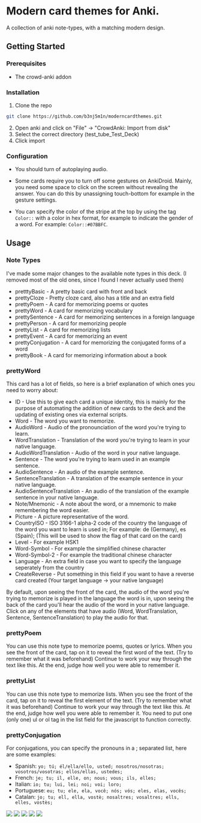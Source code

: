 # Modern card themes for Anki.

A collection of anki note-types, with a matching modern design.

## Getting Started

### Prerequisites

* The crowd-anki addon

### Installation

1. Clone the repo
```sh
git clone https://github.com/b3nj5m1n/moderncardthemes.git
```
2. Open anki and click on "File" -> "CrowdAnki: Import from disk"
3. Select the correct directory (test_tube_Test_Deck)
4. Click import

### Configuration

* You should turn of autoplaying audio.

* Some cards require you to turn off some gestures on AnkiDroid. Mainly, you need some space to click on the screen without revealing the answer. You can do this by unassigning touch-bottom for example in the gesture settings.

* You can specify the color of the stripe at the top by using the tag `Color::` with a color in hex format, for example to indicate the gender of a word. For example: `Color::#07BBFC`.


## Usage

### Note Types

I've made some major changes to the available note types in this deck. (I removed most of the old ones, since I found I never actually used them)

* pretttyBasic - A pretty basic card with front and back
* prettyCloze - Pretty cloze card, also has a title and an extra field
* prettyPoem - A card for memorizing poems or quotes
* prettyWord - A card for memorizing vocabulary
* prettySentence - A card for memorizing sentences in a foreign language
* prettyPerson - A card for memorizing people
* prettyList - A card for memorizing lists
* prettyEvent - A card for memorizing an event
* prettyConjugation - A card for memorizing the conjugated forms of a word
* prettyBook - A card for memorizing information about a book

### prettyWord

This card has a lot of fields, so here is a brief explanation of which ones you need to worry about:
* ID - Use this to give each card a unique identity, this is mainly for the purpose of automating the addition of new cards to the deck and the updating of existing ones via external scripts.
* Word - The word you want to memorize.
* AudioWord - Audio of the pronounciation of the word you're trying to learn.
* WordTranslation - Translation of the word you're trying to learn in your native language.
* AudioWordTranslation - Audio of the word in your native language.
* Sentence - The word you're trying to learn used in an example sentence.
* AudioSentence - An audio of the example sentence.
* SentenceTranslation - A translation of the example sentence in your native language.
* AudioSentenceTranslation - An audio of the translation of the example sentence in your native language.
* Note/Mnemonic - A note about the word, or a mnemonic to make remembering the word easier.
* Picture - A picture representative of the word.
* CountryISO - ISO 3166-1 alpha-2 code of the country the language of the word you want to learn is used in; For example: de (Germany), es (Spain); (This will be used to show the flag of that card on the card)
* Level - For example HSK1
* Word-Symbol - For example the simplified chinese character
* Word-Symbol-2 - For example the traditional chinese character
* Language - An extra field in case you want to specify the language seperately from the country
* CreateReverse - Put something in this field if you want to have a reverse card created (Your target language -> your native language)

By default, upon seeing the front of the card, the audio of the word you're trying to memorize is played in the language the word is in, upon seeing the back of the card you'll hear the audio of the word in your native language.
Click on any of the elements that have audio (Word, WordTranslation, Sentence, SentenceTranslation) to play the audio for that.

### prettyPoem

You can use this note type to memorize poems, quotes or lyrics. When you see the front of the card, tap on it to reveal the first word of the text. (Try to remember what it was beforehand) Continue to work your way through the text like this. At the end, judge how well you were able to remember it.

### prettyList

You can use this note type to memorize lists. When you see the front of the card, tap on it to reveal the first element of the text. (Try to remember what it was beforehand) Continue to work your way through the text like this. At the end, judge how well you were able to remember it.
You need to put one (only one) ul or ol tag in the list field for the javascript to function correctly.

### prettyConjugation

For conjugations, you can specify the pronouns in a ; separated list, here are some examples:

* Spanish: `yo; tú; él/ella/ello, usted; nosotros/nosotras; vosotros/vosotras; ellos/ellas, ustedes;`
* French: `je; tu; il, elle, on; nous; vous; ils, elles;`
* Italian: `io; tu; lui, lei; noi; voi; loro;`
* Portuguese: `eu; tu; ele, ela, você; nós; vós; eles, elas, vocês;`
* Catalan: `jo; tu; ell, ella, vostè; nosaltres; vosaltres; ells, elles, vostès;`


![](media/basicPrettyBack.jpg)
![](media/basicPrettyFront.jpg)
![](media/clozePrettyBack.jpg)
![](media/clozePrettyExtra.jpg)
![](media/clozePrettyFront.jpg)

